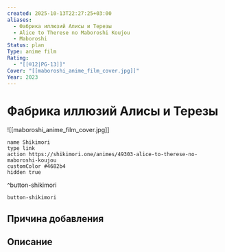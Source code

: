 ```yaml
---
created: 2025-10-13T22:27:25+03:00
aliases:
  - Фабрика иллюзий Алисы и Терезы
  - Alice to Therese no Maboroshi Koujou
  - Maboroshi
Status: plan
Type: anime film
Rating:
  - "[[®️12|PG-13]]"
Cover: "[[maboroshi_anime_film_cover.jpg]]"
Year: 2023
---
```


# Фабрика иллюзий Алисы и Терезы

![[maboroshi_anime_film_cover.jpg]]



```button
name Shikimori
type link
action https://shikimori.one/animes/49303-alice-to-therese-no-maboroshi-koujou
customColor #4682b4
hidden true
```
^button-shikimori





`button-shikimori`

## Причина добавления




## Описание


